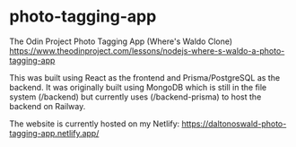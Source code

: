 # photo-tagging-app

The Odin Project Photo Tagging App (Where's Waldo Clone)
https://www.theodinproject.com/lessons/nodejs-where-s-waldo-a-photo-tagging-app

This was built using React as the frontend and Prisma/PostgreSQL as the backend.
It was originally built using MongoDB which is still in the file system (/backend) but currently uses (/backend-prisma) to host the backend on Railway.

The website is currently hosted on my Netlify:
https://daltonoswald-photo-tagging-app.netlify.app/
